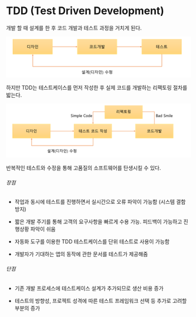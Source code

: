# TDD (Test Driven Development)

개발 할 때 설계를 한 후 코드 개발과 테스트 과정을 거치게 된다.

![](TDD_assets/2023-02-28-16-11-23-image.png)

하지만 TDD는 테스트케이스를 먼저 작성한 후 실제 코드를 개발하는 리팩토링 절차를 밟는다.

![](TDD_assets/2023-02-28-16-11-39-image.png)

반복적인 테스트와 수정을 통해 고품질의 소프트웨어를 탄생시킬 수 있다.

###### 장점

- 작업과 동시에 테스트를 진행하면서 실시간으로 오류 파악이 가능함 (시스템 결함 방지)

- 짧은 개발 주기를 통해 고객의 요구사항을 빠르게 수용 가능. 피드백이 가능하고 진행상황 파악이 쉬움

- 자동화 도구를 이용한 TDD 테스트케이스를 단위 테스트로 사용이 가능함

- 개발자가 기대하는 앱의 동작에 관한 문서를 테스트가 제공해줌

###### 단점

- 기존 개발 프로세스에 테스트케이스 설계가 추가되므로 생산 비용 증가

- 테스트의 방향성, 프로젝트 성격에 따른 테스트 프레임워크 선택 등 추가로 고려할 부분의 증가
